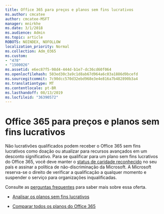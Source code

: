 ```yaml
---
title: Office 365 para preços e planos sem fins lucrativos
ms.author: cmcatee
author: cmcatee-MSFT
manager: mnirkhe
ms.date: 3/1/2018
ms.audience: Admin
ms.topic: article
ROBOTS: NOINDEX, NOFOLLOW
localization_priority: Normal
ms.collection: Adm_O365
ms.custom:
- "478"
- "1500026"
ms.assetid: e6ec87f5-98d4-444d-b1e7-dc36cd60f064
ms.openlocfilehash: 503ed30c3a9c1d8ab67d964a6c03a1886d9bcefd
ms.sourcegitcommit: 7c90dcc570d32ebd968e3e4e816a7b482890b3a4
ms.translationtype: MT
ms.contentlocale: pt-BR
ms.lasthandoff: 08/13/2019
ms.locfileid: "36390572"
---
```

# <a name="office-365-for-nonprofit-plans-and-pricing"></a>Office 365 para preços e planos sem fins lucrativos

Não lucrativões qualificados podem receber o Office 365 sem fins lucrativos como doação ou atualizar para recursos avançados em um desconto significativo. Para se qualificar para um plano sem fins lucrativos do Office 365, você deve manter o [status de caridade reconhecido](https://go.microsoft.com/fwlink/p/?LinkID=330253) no seu país e assinar a política de não-discriminação da Microsoft. A Microsoft reserva-se o direito de verificar a qualificação a qualquer momento e suspender o serviço para organizações inqualificadas.
  
Consulte as [perguntas frequentes](https://products.office.com/nonprofit/office-365-nonprofit) para saber mais sobre essa oferta.
  
- [Analisar os planos sem fins lucrativos](https://products.office.com/nonprofit/office-365-nonprofit-plans-and-pricing?tab=1)

- [Comparar todos os planos do Office 365](https://products.office.com/business/compare-more-office-365-for-business-plans)